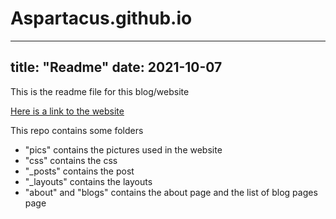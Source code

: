 # Aspartacus.github.io
---
title: "Readme"
date: 2021-10-07
---
This is the readme file for this blog/website

[Here is a link to the website](http://aspartacus.github.io)

This repo contains some folders
* "pics" contains the pictures used in the website
* "css" contains the css
* "_posts" contains the post
* "_layouts" contains the layouts
* "about" and "blogs" contains the about page and the list of blog pages page
